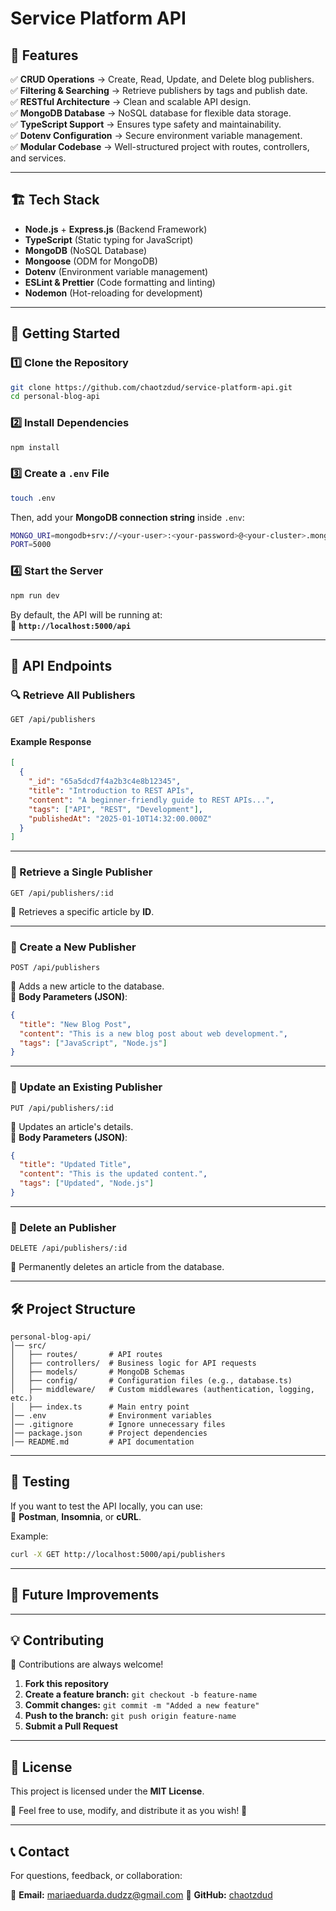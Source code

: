 # **Service Platform API**  

## 📌 **Features**
✅ **CRUD Operations** → Create, Read, Update, and Delete blog publishers.  
✅ **Filtering & Searching** → Retrieve publishers by tags and publish date.  
✅ **RESTful Architecture** → Clean and scalable API design.  
✅ **MongoDB Database** → NoSQL database for flexible data storage.  
✅ **TypeScript Support** → Ensures type safety and maintainability.  
✅ **Dotenv Configuration** → Secure environment variable management.  
✅ **Modular Codebase** → Well-structured project with routes, controllers, and services.  

---

## 🏗 **Tech Stack**
- **Node.js** + **Express.js** (Backend Framework)  
- **TypeScript** (Static typing for JavaScript)  
- **MongoDB** (NoSQL Database)  
- **Mongoose** (ODM for MongoDB)  
- **Dotenv** (Environment variable management)  
- **ESLint & Prettier** (Code formatting and linting)  
- **Nodemon** (Hot-reloading for development)  

---

## 🚀 **Getting Started**

### **1️⃣ Clone the Repository**
```sh
git clone https://github.com/chaotzdud/service-platform-api.git
cd personal-blog-api
```

### **2️⃣ Install Dependencies**
```sh
npm install
```

### **3️⃣ Create a `.env` File**
```sh
touch .env
```

Then, add your **MongoDB connection string** inside `.env`:
```sh
MONGO_URI=mongodb+srv://<your-user>:<your-password>@<your-cluster>.mongodb.net/<your-database>?retryWrites=true&w=majority
PORT=5000
```

### **4️⃣ Start the Server**
```sh
npm run dev
```
By default, the API will be running at:  
📍 **`http://localhost:5000/api`**

---

## 📌 **API Endpoints**

### **🔍 Retrieve All Publishers**
```http
GET /api/publishers
```

#### **Example Response**
```json
[
  {
    "_id": "65a5dcd7f4a2b3c4e8b12345",
    "title": "Introduction to REST APIs",
    "content": "A beginner-friendly guide to REST APIs...",
    "tags": ["API", "REST", "Development"],
    "publishedAt": "2025-01-10T14:32:00.000Z"
  }
]
```

---

### **📌 Retrieve a Single Publisher**
```http
GET /api/publishers/:id
```
🔹 Retrieves a specific article by **ID**.

---

### **📌 Create a New Publisher**
```http
POST /api/publishers
```
🔹 Adds a new article to the database.  
🔹 **Body Parameters (JSON)**:
```json
{
  "title": "New Blog Post",
  "content": "This is a new blog post about web development.",
  "tags": ["JavaScript", "Node.js"]
}
```

---

### **📌 Update an Existing Publisher**
```http
PUT /api/publishers/:id
```
🔹 Updates an article's details.  
🔹 **Body Parameters (JSON)**:
```json
{
  "title": "Updated Title",
  "content": "This is the updated content.",
  "tags": ["Updated", "Node.js"]
}
```

---

### **📌 Delete an Publisher**
```http
DELETE /api/publishers/:id
```
🔹 Permanently deletes an article from the database.  

---

## 🛠 **Project Structure**
```
personal-blog-api/
│── src/
│   ├── routes/       # API routes
│   ├── controllers/  # Business logic for API requests
│   ├── models/       # MongoDB Schemas
│   ├── config/       # Configuration files (e.g., database.ts)
│   ├── middleware/   # Custom middlewares (authentication, logging, etc.)
│   ├── index.ts      # Main entry point
│── .env              # Environment variables
│── .gitignore        # Ignore unnecessary files
│── package.json      # Project dependencies
│── README.md         # API documentation
```

---

## 🧪 **Testing**
If you want to test the API locally, you can use:  
📌 **Postman**, **Insomnia**, or **cURL**.  

Example:
```sh
curl -X GET http://localhost:5000/api/publishers
```

---

## 🎯 **Future Improvements**


---

## 💡 **Contributing**
🚀 Contributions are always welcome!  

1. **Fork this repository**  
2. **Create a feature branch:** `git checkout -b feature-name`  
3. **Commit changes:** `git commit -m "Added a new feature"`  
4. **Push to the branch:** `git push origin feature-name`  
5. **Submit a Pull Request**  

---

## 📄 **License**
This project is licensed under the **MIT License**.  

📌 Feel free to use, modify, and distribute it as you wish! 🚀  

---

## 📞 **Contact**
For questions, feedback, or collaboration:  

📧 **Email:** mariaeduarda.dudzz@gmail.com
🐙 **GitHub:** [chaotzdud](https://github.com/chaotzdud)